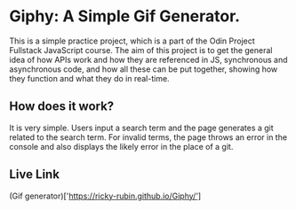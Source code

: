 # Giphy: A Simple Gif Generator.

This is a simple practice project, which is a part of the Odin Project Fullstack JavaScript course. The aim of this project is to get the general idea of how APIs work and how they are referenced in JS, synchronous and asynchronous code, and how all these can be put together, showing how they function and what they do in real-time. 

## How does it work?

It is very simple. Users input a search term and the page generates a git related to the search term. For invalid terms, the page throws an error in the console and also displays the likely error in the place of a git. 

## Live Link
(Gif generator)['https://ricky-rubin.github.io/Giphy/']